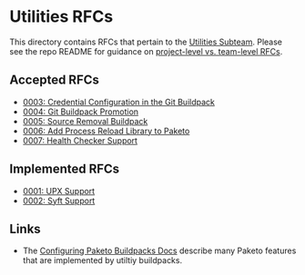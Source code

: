 # Utilities RFCs

This directory contains RFCs that pertain to the [Utilities Subteam](https://github.com/paketo-buildpacks/community/blob/main/TEAMS.md#utilities-team). Please see the repo README for guidance on [project-level vs. team-level RFCs](../../README.md#project-level-vs-team-level-rfcs).

## Accepted RFCs

* [0003: Credential Configuration in the Git Buildpack](0003-git-credential-configuration.md)
* [0004: Git Buildpack Promotion](0004-git-promotion.md)
* [0005: Source Removal Buildpack](0005-source-removal-buildpack.md)
* [0006: Add Process Reload Library to Paketo](0006-add-live-reload-library.md)
* [0007: Health Checker Support](0007-health-checker-buildpack.md)

## Implemented RFCs

* [0001: UPX Support](0001-upx-buildpack.md)
* [0002: Syft Support](0002-syft-buildpack.md)

## Links

* The [Configuring Paketo Buildpacks Docs](https://paketo.io/docs/buildpacks/configuration/) describe many Paketo features that are implemented by utiltiy buildpacks.
